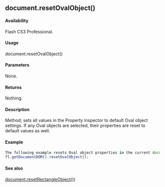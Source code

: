 ## document.resetOvalObject()

#### Availability

Flash CS3 Professional.

#### Usage

document.resetOvalObject()

#### Parameters

None.

#### Returns

Nothing.

#### Description

Method; sets all values in the Property inspector to default Oval object settings. If any Oval objects are selected, their properties are reset to default values as well.

#### Example

```javascript
The following example resets Oval object properties in the current document to default values:
fl.getDocumentDOM().resetOvalObject();

```
#### See also

[document.resetRectangleObject()](#!wielmic/developers-animatesdk-docs/test/Document_object/docum320.md))

<span id="document.resetRectangleObject()" class="anchor"></span>
